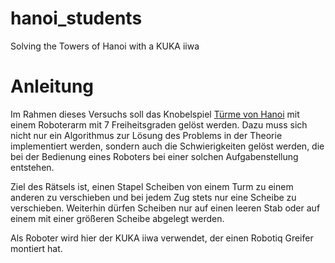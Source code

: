# hanoi_students
Solving the Towers of Hanoi with a KUKA iiwa

# Anleitung
Im Rahmen dieses Versuchs soll das Knobelspiel [Türme von Hanoi](https://de.wikipedia.org/wiki/T%C3%BCrme_von_Hanoi "Wikipedia: Türme von Hanoi") mit einem Roboterarm mit 7 Freiheitsgraden gelöst werden. Dazu muss sich nicht nur ein Algorithmus zur Lösung des Problems in der Theorie implementiert werden, sondern auch die Schwierigkeiten gelöst werden, die bei der Bedienung eines Roboters bei einer solchen Aufgabenstellung entstehen.

Ziel des Rätsels ist, einen Stapel Scheiben von einem Turm zu einem anderen zu verschieben und bei jedem Zug stets nur eine Scheibe zu verschieben. Weiterhin dürfen Scheiben nur auf einen leeren Stab oder auf einem mit einer größeren Scheibe abgelegt werden.

Als Roboter wird hier der KUKA iiwa verwendet, der einen Robotiq Greifer montiert hat.
